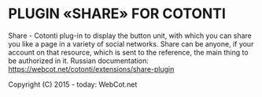 # PLUGIN «SHARE» FOR COTONTI

Share - Cotonti plug-in to display the button unit, with which you can share you like a page in a variety of social networks. Share can be anyone, if your account on that resource, which is sent to the reference, the main thing to be authorized in it. 
Russian documentation:  https://webcot.net/cotonti/extensions/share-plugin
 
Copyright (C) 2015 - today: WebCot.net
